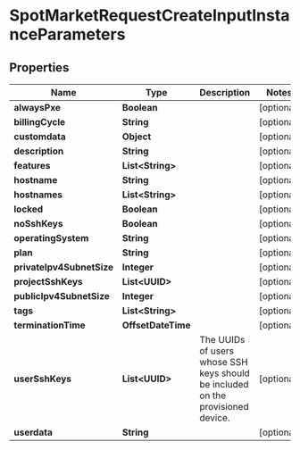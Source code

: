 

# SpotMarketRequestCreateInputInstanceParameters


## Properties

| Name | Type | Description | Notes |
|------------ | ------------- | ------------- | -------------|
|**alwaysPxe** | **Boolean** |  |  [optional] |
|**billingCycle** | **String** |  |  [optional] |
|**customdata** | **Object** |  |  [optional] |
|**description** | **String** |  |  [optional] |
|**features** | **List&lt;String&gt;** |  |  [optional] |
|**hostname** | **String** |  |  [optional] |
|**hostnames** | **List&lt;String&gt;** |  |  [optional] |
|**locked** | **Boolean** |  |  [optional] |
|**noSshKeys** | **Boolean** |  |  [optional] |
|**operatingSystem** | **String** |  |  [optional] |
|**plan** | **String** |  |  [optional] |
|**privateIpv4SubnetSize** | **Integer** |  |  [optional] |
|**projectSshKeys** | **List&lt;UUID&gt;** |  |  [optional] |
|**publicIpv4SubnetSize** | **Integer** |  |  [optional] |
|**tags** | **List&lt;String&gt;** |  |  [optional] |
|**terminationTime** | **OffsetDateTime** |  |  [optional] |
|**userSshKeys** | **List&lt;UUID&gt;** | The UUIDs of users whose SSH keys should be included on the provisioned device. |  [optional] |
|**userdata** | **String** |  |  [optional] |



